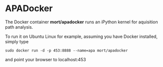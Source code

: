 # APADocker

The Docker container __mort/apadocker__ runs an iPython kernel for aquisition path analysis.

To run it on Ubuntu Linux for example, assuming you have Docker installed, simply type

    sudo docker run -d -p 453:8888 --name=apa mort/apadocker

and point your browser to localhost:453	


